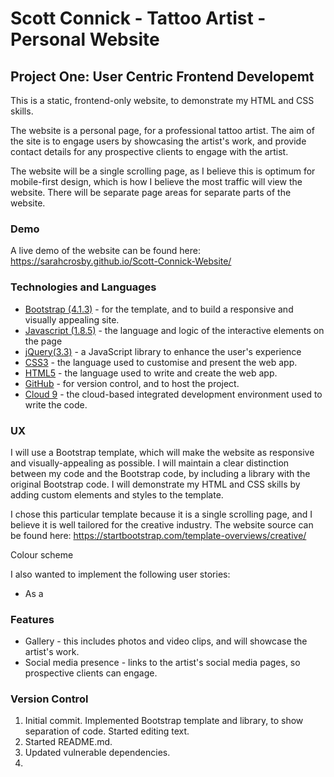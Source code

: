 # Scott Connick - Tattoo Artist - Personal Website

## Project One: User Centric Frontend Developemt

This is a static, frontend-only website, to demonstrate my HTML and CSS skills.

The website is a personal page, for a professional tattoo artist. The aim of the site is to engage users by showcasing the artist's work, and provide contact details for any prospective clients to engage with the artist.

The website will be a single scrolling page, as I believe this is optimum for mobile-first design, which is how I believe the most traffic will view the website. There will be separate page areas for separate parts of the website.

### Demo

A live demo of the website can be found here: https://sarahcrosby.github.io/Scott-Connick-Website/

### Technologies and Languages
* [Bootstrap (4.1.3)](https://getbootstrap.com/) - for the template, and to build a responsive and visually appealing site.
* [Javascript (1.8.5)](https://en.wikipedia.org/wiki/JavaScript) - the language and logic of the interactive elements on the page
* [jQuery(3.3)](https://jquery.com/) - a JavaScript library to enhance the user's experience
* [CSS3](https://en.wikipedia.org/wiki/Cascading_Style_Sheets) - the language used to customise and present the web app.
* [HTML5](https://en.wikipedia.org/wiki/HTML) - the language used to write and create the web app.
* [GitHub](https://github.com/) - for version control, and to host the project.
* [Cloud 9](https://c9.io/) - the cloud-based integrated development environment used to write the code.

### UX

I will use a Bootstrap template, which will make the website as responsive and visually-appealing as possible. I will maintain a clear distinction between my code and the Bootstrap code, by including a library with the original Bootstrap code. I will demonstrate my HTML and CSS skills by adding custom elements and styles to the template.

I chose this particular template because it is a single scrolling page, and I believe it is well tailored for the creative industry. The website source can be found here: https://startbootstrap.com/template-overviews/creative/

Colour scheme

I also wanted to implement the following user stories:
* As a 

### Features
* Gallery - this includes photos and video clips, and will showcase the artist's work.
* Social media presence - links to the artist's social media pages, so prospective clients can engage.


### Version Control

1. Initial commit. Implemented Bootstrap template and library, to show separation of code. Started editing text.
2. Started README.md. 
3. Updated vulnerable dependencies.
4. 